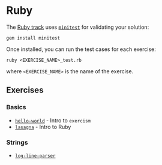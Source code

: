 # Ruby

The [Ruby track](https://exercism.org/tracks/ruby) uses [`minitest`](http://tutorials.jumpstartlab.com/topics/testing/intro-to-tdd.html) for validating your solution:

    gem install minitest

Once installed, you can run the test cases for each exercise:

    ruby <EXERCISE_NAME>_test.rb

where `<EXERCISE_NAME>` is the name of the exercise.

## Exercises

### Basics

* [`hello-world`](hello-world/) - Intro to `exercism`
* [`lasagna`](lasagna/) - Intro to Ruby

### Strings

* [`log-line-parser`](log-line-parser/)
